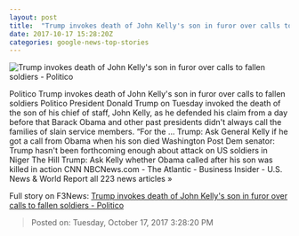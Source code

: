 ```yaml
---
layout: post
title:  "Trump invokes death of John Kelly's son in furor over calls to fallen soldiers - Politico"
date: 2017-10-17 15:28:20Z
categories: google-news-top-stories
---
```


![Trump invokes death of John Kelly's son in furor over calls to fallen soldiers - Politico](http://static.politico.com/d6/05/0f41d8674879836d7f621fc772e1/23-donald-trump-52-gty-1160.jpg)

Politico Trump invokes death of John Kelly's son in furor over calls to fallen soldiers Politico President Donald Trump on Tuesday invoked the death of the son of his chief of staff, John Kelly, as he defended his claim from a day before that Barack Obama and other past presidents didn't always call the families of slain service members. “For the ... Trump: Ask General Kelly if he got a call from Obama when his son died Washington Post Dem senator: Trump hasn't been forthcoming enough about attack on US soldiers in Niger The Hill Trump: Ask Kelly whether Obama called after his son was killed in action CNN NBCNews.com - The Atlantic - Business Insider - U.S. News & World Report all 223 news articles »


Full story on F3News: [Trump invokes death of John Kelly's son in furor over calls to fallen soldiers - Politico](http://www.f3nws.com/n/fGxq4E)

> Posted on: Tuesday, October 17, 2017 3:28:20 PM
